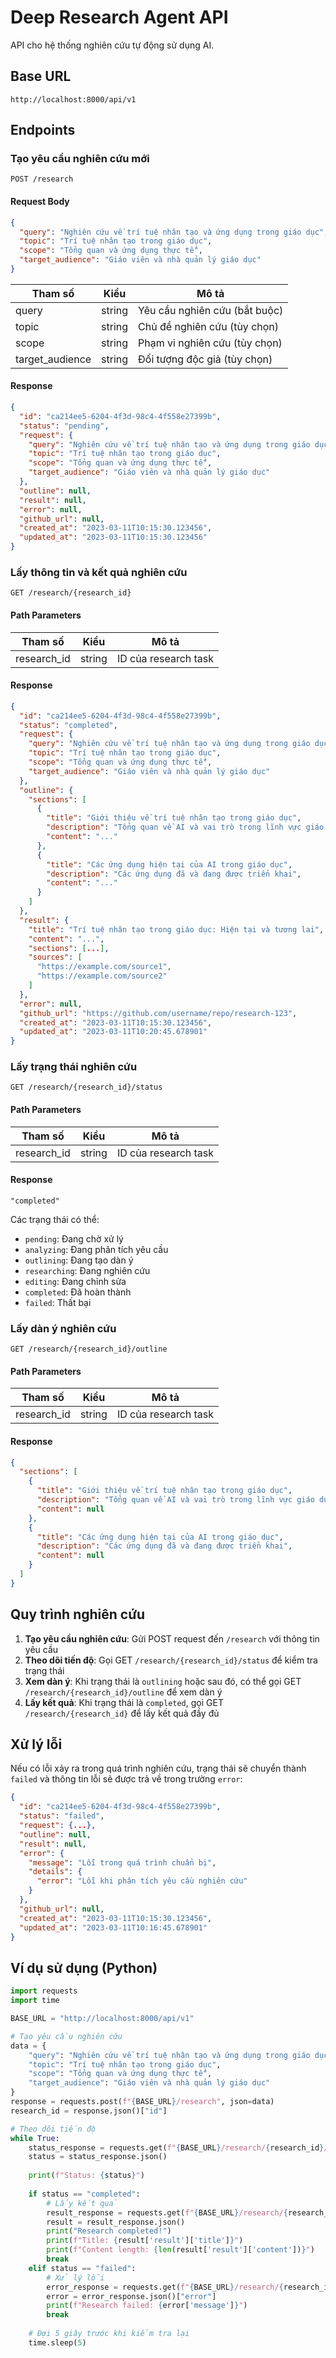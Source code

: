 # Deep Research Agent API

API cho hệ thống nghiên cứu tự động sử dụng AI.

## Base URL

```
http://localhost:8000/api/v1
```

## Endpoints

### Tạo yêu cầu nghiên cứu mới

```
POST /research
```

#### Request Body

```json
{
  "query": "Nghiên cứu về trí tuệ nhân tạo và ứng dụng trong giáo dục",
  "topic": "Trí tuệ nhân tạo trong giáo dục",
  "scope": "Tổng quan và ứng dụng thực tế",
  "target_audience": "Giáo viên và nhà quản lý giáo dục"
}
```

| Tham số | Kiểu | Mô tả |
|---------|------|-------|
| query | string | Yêu cầu nghiên cứu (bắt buộc) |
| topic | string | Chủ đề nghiên cứu (tùy chọn) |
| scope | string | Phạm vi nghiên cứu (tùy chọn) |
| target_audience | string | Đối tượng độc giả (tùy chọn) |

#### Response

```json
{
  "id": "ca214ee5-6204-4f3d-98c4-4f558e27399b",
  "status": "pending",
  "request": {
    "query": "Nghiên cứu về trí tuệ nhân tạo và ứng dụng trong giáo dục",
    "topic": "Trí tuệ nhân tạo trong giáo dục",
    "scope": "Tổng quan và ứng dụng thực tế",
    "target_audience": "Giáo viên và nhà quản lý giáo dục"
  },
  "outline": null,
  "result": null,
  "error": null,
  "github_url": null,
  "created_at": "2023-03-11T10:15:30.123456",
  "updated_at": "2023-03-11T10:15:30.123456"
}
```

### Lấy thông tin và kết quả nghiên cứu

```
GET /research/{research_id}
```

#### Path Parameters

| Tham số | Kiểu | Mô tả |
|---------|------|-------|
| research_id | string | ID của research task |

#### Response

```json
{
  "id": "ca214ee5-6204-4f3d-98c4-4f558e27399b",
  "status": "completed",
  "request": {
    "query": "Nghiên cứu về trí tuệ nhân tạo và ứng dụng trong giáo dục",
    "topic": "Trí tuệ nhân tạo trong giáo dục",
    "scope": "Tổng quan và ứng dụng thực tế",
    "target_audience": "Giáo viên và nhà quản lý giáo dục"
  },
  "outline": {
    "sections": [
      {
        "title": "Giới thiệu về trí tuệ nhân tạo trong giáo dục",
        "description": "Tổng quan về AI và vai trò trong lĩnh vực giáo dục",
        "content": "..."
      },
      {
        "title": "Các ứng dụng hiện tại của AI trong giáo dục",
        "description": "Các ứng dụng đã và đang được triển khai",
        "content": "..."
      }
    ]
  },
  "result": {
    "title": "Trí tuệ nhân tạo trong giáo dục: Hiện tại và tương lai",
    "content": "...",
    "sections": [...],
    "sources": [
      "https://example.com/source1",
      "https://example.com/source2"
    ]
  },
  "error": null,
  "github_url": "https://github.com/username/repo/research-123",
  "created_at": "2023-03-11T10:15:30.123456",
  "updated_at": "2023-03-11T10:20:45.678901"
}
```

### Lấy trạng thái nghiên cứu

```
GET /research/{research_id}/status
```

#### Path Parameters

| Tham số | Kiểu | Mô tả |
|---------|------|-------|
| research_id | string | ID của research task |

#### Response

```
"completed"
```

Các trạng thái có thể:
- `pending`: Đang chờ xử lý
- `analyzing`: Đang phân tích yêu cầu
- `outlining`: Đang tạo dàn ý
- `researching`: Đang nghiên cứu
- `editing`: Đang chỉnh sửa
- `completed`: Đã hoàn thành
- `failed`: Thất bại

### Lấy dàn ý nghiên cứu

```
GET /research/{research_id}/outline
```

#### Path Parameters

| Tham số | Kiểu | Mô tả |
|---------|------|-------|
| research_id | string | ID của research task |

#### Response

```json
{
  "sections": [
    {
      "title": "Giới thiệu về trí tuệ nhân tạo trong giáo dục",
      "description": "Tổng quan về AI và vai trò trong lĩnh vực giáo dục",
      "content": null
    },
    {
      "title": "Các ứng dụng hiện tại của AI trong giáo dục",
      "description": "Các ứng dụng đã và đang được triển khai",
      "content": null
    }
  ]
}
```

## Quy trình nghiên cứu

1. **Tạo yêu cầu nghiên cứu**: Gửi POST request đến `/research` với thông tin yêu cầu
2. **Theo dõi tiến độ**: Gọi GET `/research/{research_id}/status` để kiểm tra trạng thái
3. **Xem dàn ý**: Khi trạng thái là `outlining` hoặc sau đó, có thể gọi GET `/research/{research_id}/outline` để xem dàn ý
4. **Lấy kết quả**: Khi trạng thái là `completed`, gọi GET `/research/{research_id}` để lấy kết quả đầy đủ

## Xử lý lỗi

Nếu có lỗi xảy ra trong quá trình nghiên cứu, trạng thái sẽ chuyển thành `failed` và thông tin lỗi sẽ được trả về trong trường `error`:

```json
{
  "id": "ca214ee5-6204-4f3d-98c4-4f558e27399b",
  "status": "failed",
  "request": {...},
  "outline": null,
  "result": null,
  "error": {
    "message": "Lỗi trong quá trình chuẩn bị",
    "details": {
      "error": "Lỗi khi phân tích yêu cầu nghiên cứu"
    }
  },
  "github_url": null,
  "created_at": "2023-03-11T10:15:30.123456",
  "updated_at": "2023-03-11T10:16:45.678901"
}
```

## Ví dụ sử dụng (Python)

```python
import requests
import time

BASE_URL = "http://localhost:8000/api/v1"

# Tạo yêu cầu nghiên cứu
data = {
    "query": "Nghiên cứu về trí tuệ nhân tạo và ứng dụng trong giáo dục",
    "topic": "Trí tuệ nhân tạo trong giáo dục",
    "scope": "Tổng quan và ứng dụng thực tế",
    "target_audience": "Giáo viên và nhà quản lý giáo dục"
}
response = requests.post(f"{BASE_URL}/research", json=data)
research_id = response.json()["id"]

# Theo dõi tiến độ
while True:
    status_response = requests.get(f"{BASE_URL}/research/{research_id}/status")
    status = status_response.json()
    
    print(f"Status: {status}")
    
    if status == "completed":
        # Lấy kết quả
        result_response = requests.get(f"{BASE_URL}/research/{research_id}")
        result = result_response.json()
        print("Research completed!")
        print(f"Title: {result['result']['title']}")
        print(f"Content length: {len(result['result']['content'])}")
        break
    elif status == "failed":
        # Xử lý lỗi
        error_response = requests.get(f"{BASE_URL}/research/{research_id}")
        error = error_response.json()["error"]
        print(f"Research failed: {error['message']}")
        break
    
    # Đợi 5 giây trước khi kiểm tra lại
    time.sleep(5)
```
